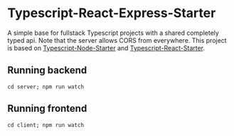 Typescript-React-Express-Starter
================================

A simple base for fullstack Typescript projects with a shared completely typed
api. Note that the server allows CORS from everywhere. This project is based on
[Typescript-Node-Starter](https://github.com/Microsoft/TypeScript-Node-Starter)
and
[Typescript-React-Starter](https://github.com/Microsoft/TypeScript-React-Starter).

Running backend
---------------
    cd server; npm run watch

Running frontend
----------------
    cd client; npm run watch
